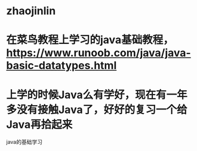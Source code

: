 # zhaojinlin
# 在菜鸟教程上学习的java基础教程，https://www.runoob.com/java/java-basic-datatypes.html
# 上学的时候Java么有学好，现在有一年多没有接触Java了，好好的复习一个给Java再拾起来
java的基础学习
